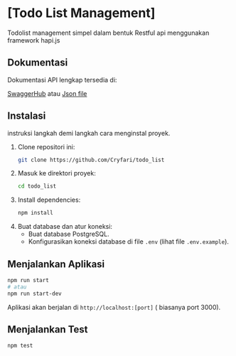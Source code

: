 # [Todo List Management]

Todolist management simpel dalam bentuk Restful api menggunakan framework hapi.js

## Dokumentasi
Dokumentasi API lengkap tersedia di:

[SwaggerHub](https://app.swaggerhub.com/apis/CryfariS(Pahrijal)/todo-api/1.0.0)
atau
[Json file](http://github.com/Cryfari/todo_list/blob/master/docs/todo-api.json)
## Instalasi

instruksi langkah demi langkah cara menginstal proyek.

1.  Clone repositori ini:
    ```bash
    git clone https://github.com/Cryfari/todo_list
    ```
2.  Masuk ke direktori proyek:
    ```bash
    cd todo_list
    ```
3.  Install dependencies:
    ```bash
    npm install
    ```
4.  Buat database dan atur koneksi:
    *   Buat database PostgreSQL.
    *   Konfigurasikan koneksi database di file `.env` (lihat file `.env.example`).

## Menjalankan Aplikasi
  ```bash
  npm run start
  # atau
  npm run start-dev  
  ```
  Aplikasi akan berjalan di `http://localhost:[port]` ( biasanya port 3000).

## Menjalankan Test

```bash
npm test